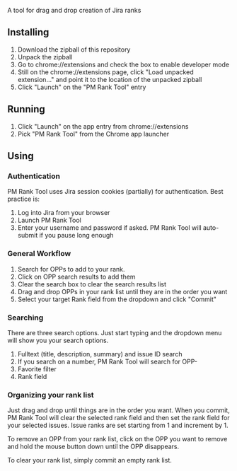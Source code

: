 A tool for drag and drop creation of Jira ranks

## Installing
1. Download the zipball of this repository
1. Unpack the zipball
1. Go to chrome://extensions and check the box to enable developer mode
1. Still on the chrome://extensions page, click "Load unpacked extension..." and point it to the location of the unpacked zipball
1. Click "Launch" on the "PM Rank Tool" entry

## Running
1. Click "Launch" on the app entry from chrome://extensions
1. Pick "PM Rank Tool" from the Chrome app launcher

## Using
### Authentication
PM Rank Tool uses Jira session cookies (partially) for authentication. Best practice is:

1. Log into Jira from your browser
1. Launch PM Rank Tool
1. Enter your username and password if asked. PM Rank Tool will auto-submit if you pause long enough

### General Workflow
1. Search for OPPs to add to your rank.
  1. Click on OPP search results to add them
  1. Clear the search box to clear the search results list
1. Drag and drop OPPs in your rank list until they are in the order you want
1. Select your target Rank field from the dropdown and click "Commit"

### Searching
There are three search options. Just start typing and the dropdown menu will show you your search options.

1. Fulltext (title, description, summary)  and issue ID search
  1. If you search on a number, PM Rank Tool will search for OPP-<number>
1. Favorite filter
1. Rank field

### Organizing your rank list
Just drag and drop until things are in the order you want. When you commit, PM Rank Tool
will clear the selected rank field and then set the rank field for your selected issues.
Issue ranks are set starting from 1 and increment by 1.

To remove an OPP from your rank list, click on the OPP you want to remove and hold the
mouse button down until the OPP disappears.

To clear your rank list, simply commit an empty rank list.
